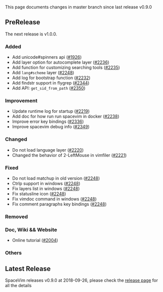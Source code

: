 This page documents changes in master branch since last release v0.9.0

## PreRelease

The next release is v1.0.0.

### Added

- Add unicode#spinners api ([#1926](https://github.com/SpaceVim/SpaceVim/pull/1926))
- Add layer option for autocomplete layer ([#2236](https://github.com/SpaceVim/SpaceVim/pull/2236))
- Add function for customizing searching tools ([#2235](https://github.com/SpaceVim/SpaceVim/pull/2235))
- Add `lang#scheme` layer ([#2248](https://github.com/SpaceVim/SpaceVim/pull/2248))
- Add log for bootstrap function ([#2232](https://github.com/SpaceVim/SpaceVim/pull/2323))
- Add findstr support in flygrep ([#2344](https://github.com/SpaceVim/SpaceVim/pull/2344))
- Add API: `get_sid_from_path` ([#2350](https://github.com/SpaceVim/SpaceVim/pull/2350))

### Improvement

- Update runtime log for startup ([#2219](https://github.com/SpaceVim/SpaceVim/pull/2219))
- Add doc for how run run spacevim in docker ([#2238](https://github.com/SpaceVim/SpaceVim/pull/2238))
- Improve error key bindings ([#2336](https://github.com/SpaceVim/SpaceVim/pull/2336))
- Improve spacevim debug info ([#2349](https://github.com/SpaceVim/SpaceVim/pull/2349))

### Changed

- Do not load language layer ([#2220](https://github.com/SpaceVim/SpaceVim/pull/2220))
- Changed the behavior of 2-LeftMouse in vimfiler ([#2221](https://github.com/SpaceVim/SpaceVim/pull/2221)) 

### Fixed

- Do not load matchup in old version ([#2248](https://github.com/SpaceVim/SpaceVim/pull/2324))
- Ctrlp support in windows ([#2248](https://github.com/SpaceVim/SpaceVim/pull/2325))
- Fix layers list in windows ([#2248](https://github.com/SpaceVim/SpaceVim/pull/2327))
- Fix statusline icon ([#2248](https://github.com/SpaceVim/SpaceVim/pull/2328))
- Fix vimdoc command in windows ([#2248](https://github.com/SpaceVim/SpaceVim/pull/2338))
- Fix comment paragraphs key bindings ([#2248](https://github.com/SpaceVim/SpaceVim/pull/2340))

### Removed

### Doc, Wiki && Website

- Online tutorial ([#2004](https://github.com/SpaceVim/SpaceVim/pull/2004))

### Others

## Latest Release

SpaceVim releases v0.9.0 at 2018-09-26, please check the
[release page](https://spacevim.org/SpaceVim-release-v0.9.0/) for all the details
